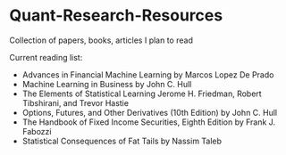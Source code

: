 # Quant-Research-Resources
Collection of papers, books, articles I plan to read 


Current reading list:
- Advances in Financial Machine Learning by Marcos Lopez De Prado
- Machine Learning in Business by John C. Hull
- The Elements of Statistical Learning Jerome H. Friedman, Robert Tibshirani, and Trevor Hastie
- Options, Futures, and Other Derivatives (10th Edition) by John C. Hull
- The Handbook of Fixed Income Securities, Eighth Edition by Frank J. Fabozzi
- Statistical Consequences of Fat Tails by Nassim Taleb

